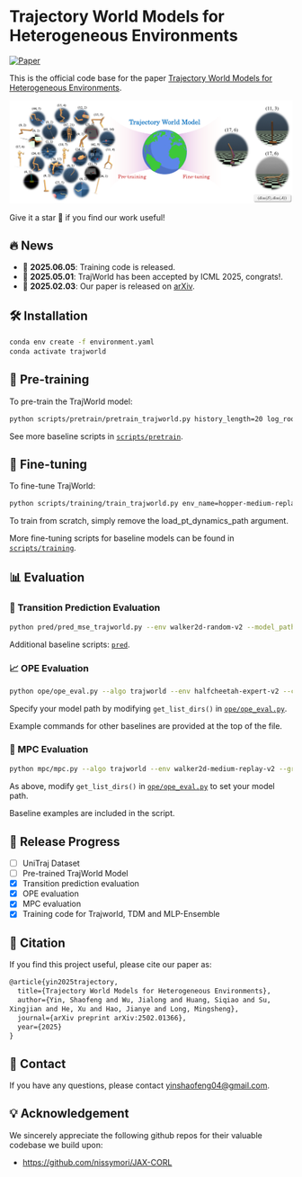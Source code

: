 # Trajectory World Models for Heterogeneous Environments

[![Paper](https://img.shields.io/badge/arXiv-Paper-b31b1b.svg?logo=arxiv)](https://arxiv.org/abs/2502.01366)

This is the official code base for the paper [Trajectory World Models for Heterogeneous Environments](https://arxiv.org/abs/2502.01366).

![concept](assets/concept.png)

Give it a star 🌟 if you find our work useful!

## 🔥 News

- 🚩 **2025.06.05**: Training code is released.
- 🚩 **2025.05.01**: TrajWorld has been accepted by ICML 2025, congrats!.
- 🚩 **2025.02.03**: Our paper is released on [arXiv](https://arxiv.org/abs/2502.01366).

## 🛠️ Installation

```bash
conda env create -f environment.yaml
conda activate trajworld
```

## 🌟 Pre-training

To pre-train the TrajWorld model:

```bash
python scripts/pretrain/pretrain_trajworld.py history_length=20 log_root_dir=log_pretrain_trajworld exp_name=merge_all n_blocks=6
```

See more baseline scripts in [`scripts/pretrain`](scripts/pretrain).

## 🎇 Fine-tuning

To fine-tune TrajWorld:

```bash
python scripts/training/train_trajworld.py env_name=hopper-medium-replay-v2 log_root_dir=log_model_new trm_epoch_steps=5000 dynamics_max_epochs_since_update=300 dynamics_max_epochs=50 seed=183 train_model_only=true exp_name=trajworld_ft trm_lr=1e-5 load_pt_dynamics_path="mergeall_pt/model/trm_dynamics990000.pkl" n_blocks=6
```

To train from scratch, simply remove the load_pt_dynamics_path argument.

More fine-tuning scripts for baseline models can be found in [`scripts/training`](scripts/training).

## 📊 Evaluation

### 🔁 Transition Prediction Evaluation

```bash
python pred/pred_mse_trajworld.py --env walker2d-random-v2 --model_path <path_to_your_model> --n_blocks 6
```

Additional baseline scripts:  [`pred`](pred).

### 📈 OPE Evaluation

```bash
python ope/ope_eval.py --algo trajworld --env halfcheetah-expert-v2 --clear_kv_cache_every 10 --trm_lookback_window 10 --group 0 --n_blocks 6
```

Specify your model path by modifying `get_list_dirs()` in [`ope/ope_eval.py`](ope/ope_eval.py).

Example commands for other baselines are provided at the top of the file.

### 🤖 MPC Evaluation

```bash
python mpc/mpc.py --algo trajworld --env walker2d-medium-replay-v2 --group 5 --clear_kv_cache_every 10 --trm_lookback_window 10 --action_proposal_id 3 --std 0.1
```

As above, modify `get_list_dirs()` in  [`ope/ope_eval.py`](ope/ope_eval.py) to set your model path.

Baseline examples are included in the script.


## 🚀 Release Progress

- [ ] UniTraj Dataset
- [ ] Pre-trained TrajWorld Model
- [x] Transition prediction evaluation
- [x] OPE evaluation
- [x] MPC evaluation
- [x] Training code for Trajworld, TDM and MLP-Ensemble

## 📜 Citation

If you find this project useful, please cite our paper as:

```
@article{yin2025trajectory,
  title={Trajectory World Models for Heterogeneous Environments},
  author={Yin, Shaofeng and Wu, Jialong and Huang, Siqiao and Su, Xingjian and He, Xu and Hao, Jianye and Long, Mingsheng},
  journal={arXiv preprint arXiv:2502.01366},
  year={2025}
}
```

## 🤝 Contact

If you have any questions, please contact yinshaofeng04@gmail.com.

## 💡 Acknowledgement

We sincerely appreciate the following github repos for their valuable codebase we build upon:

- https://github.com/nissymori/JAX-CORL
